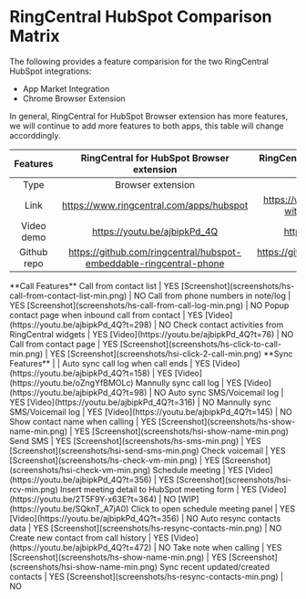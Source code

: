 # RingCentral HubSpot Comparison Matrix

The following provides a feature comparision for the two RingCentral HubSpot integrations:

* App Market Integration
* Chrome Browser Extension

In general, RingCentral for HubSpot Browser extension has more features, we will continue to add more features to both apps, this table will change accorddingly.

| Features       | RingCentral for HubSpot Browser extension            |  RingCentral for HubSpot in HubSpot app market |
:---------------:|:----------------------------------------------------:|:-----------------------------------------------:
Type | Browser extension | HubSpot app
Link | https://www.ringcentral.com/apps/hubspot | https://www.ringcentral.com/apps/call-with-ringcentral-for-hubspot
Video demo | https://youtu.be/ajbipkPd_4Q | https://youtu.be/1kTrMshj2KU
Github repo | https://github.com/ringcentral/hubspot-embeddable-ringcentral-phone | https://github.com/ringcentral/ringcentral-integration-for-hubspot
<td colspan=3>**Call Features**
Call from contact list | YES [Screenshot](screenshots/hs-call-from-contact-list-min.png) | NO
Call from phone numbers in note/log | YES [Screenshot](screenshots/hs-call-from-call-log-min.png) | NO
Popup contact page when inbound call from contact | YES [Video](https://youtu.be/ajbipkPd_4Q?t=298) | NO
Check contact activities from RingCentral widgets | YES [Video](https://youtu.be/ajbipkPd_4Q?t=76) | NO
Call from contact page | YES [Screenshot](screenshots/hs-click-to-call-min.png) | YES [Screenshot](screenshots/hsi-click-2-call-min.png)
**Sync Features** | |
Auto sync call log when call ends | YES [Video](https://youtu.be/ajbipkPd_4Q?t=158) | YES [Video](https://youtu.be/oZngYfBMOLc)
Mannully sync call log | YES [Video](https://youtu.be/ajbipkPd_4Q?t=98) | NO
Auto sync SMS/Voicemail log | YES [Video](https://youtu.be/ajbipkPd_4Q?t=316) | NO
Mannully sync SMS/Voicemail log | YES [Video](https://youtu.be/ajbipkPd_4Q?t=145) | NO
Show contact name when calling | YES [Screenshot](screenshots/hs-show-name-min.png) | YES [Screenshot](screenshots/hsi-show-name-min.png)
Send SMS | YES [Screenshot](screenshots/hs-sms-min.png) | YES [Screenshot](screenshots/hsi-send-sms-min.png)
Check voicemail | YES [Screenshot](screenshots/hs-check-vm-min.png) | YES [Screenshot](screenshots/hsi-check-vm-min.png)
Schedule meeting | YES [Video](https://youtu.be/ajbipkPd_4Q?t=356) | YES [Screenshot](screenshots/hsi-rcv-min.png)
Insert meeting detail to HubSpot meeting form | YES [Video](https://youtu.be/2T5F9Y-x63E?t=364) | NO [WIP](https://youtu.be/SQknT_A7jA0)
Click to open schedule meeting panel | YES [Video](https://youtu.be/ajbipkPd_4Q?t=356) | NO
Auto resync contacts data | YES [Screenshot](screenshots/hs-resync-contacts-min.png) | NO
Create new contact from call history | YES [Video](https://youtu.be/ajbipkPd_4Q?t=472) | NO
Take note when calling | YES [Screenshot](screenshots/hs-show-name-min.png) | YES [Screenshot](screenshots/hsi-show-name-min.png)
Sync recent updated/created contacts | YES [Screenshot](screenshots/hs-resync-contacts-min.png) | NO
